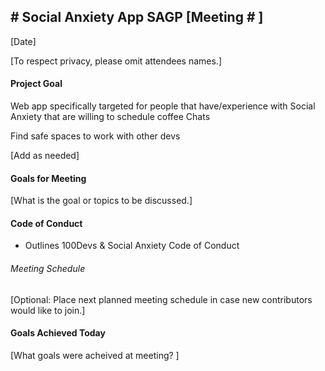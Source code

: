 ## # Social Anxiety App SAGP [Meeting # ]

[Date]

[To respect privacy, please omit attendees names.]

#### Project Goal 

Web app specifically targeted for people that have/experience with Social Anxiety that are willing to schedule coffee Chats 

Find safe spaces to work with other devs

[Add as needed]


#### Goals for Meeting
[What is the goal or topics to be discussed.]

#### Code of Conduct 
- Outlines 100Devs & Social Anxiety Code of Conduct

###### Meeting Schedule
[Optional: Place next planned meeting schedule in case new contributors would like to join.]

#### Goals Achieved Today 
[What goals were acheived at meeting? ]